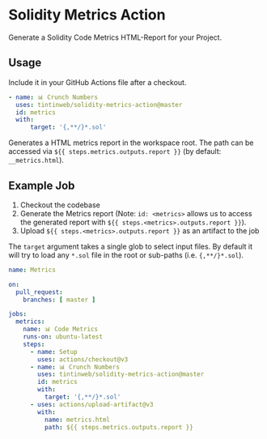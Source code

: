 # Solidity Metrics Action

Generate a Solidity Code Metrics HTML-Report for your Project.

## Usage

Include it in your GitHub Actions file after a checkout.

```yaml
- name: 📊 Crunch Numbers
  uses: tintinweb/solidity-metrics-action@master
  id: metrics
  with:
      target: '{,**/}*.sol'
```

Generates a HTML metrics report in the workspace root. The path can be accessed via `${{ steps.metrics.outputs.report }}` (by default: `__metrics.html`).

## Example Job

1. Checkout the codebase
2. Generate the Metrics report (Note: `id: <metrics>` allows us to access the generated report with `${{ steps.<metrics>.outputs.report }}`).
3. Upload `${{ steps.<metrics>.outputs.report }}` as an artifact to the job

The `target` argument takes a single glob to select input files. By default it will try to load any `*.sol` file in the root or sub-paths (i.e. `{,**/}*.sol`).

```yaml
name: Metrics

on:
  pull_request:
    branches: [ master ]

jobs:
  metrics:
    name: 📊 Code Metrics
    runs-on: ubuntu-latest
    steps:
      - name: Setup
        uses: actions/checkout@v3
      - name: 📊 Crunch Numbers
        uses: tintinweb/solidity-metrics-action@master
        id: metrics
        with:
          target: '{,**/}*.sol'
      - uses: actions/upload-artifact@v3
        with:
          name: metrics.html
          path: ${{ steps.metrics.outputs.report }}
```
